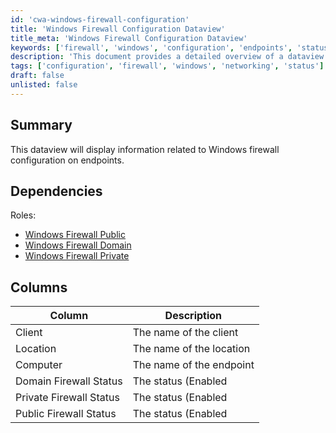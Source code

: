 ```yaml
---
id: 'cwa-windows-firewall-configuration'
title: 'Windows Firewall Configuration Dataview'
title_meta: 'Windows Firewall Configuration Dataview'
keywords: ['firewall', 'windows', 'configuration', 'endpoints', 'status']
description: 'This document provides a detailed overview of a dataview that displays information related to the configuration of Windows firewall on endpoints, including the status of domain, private, and public firewalls.'
tags: ['configuration', 'firewall', 'windows', 'networking', 'status']
draft: false
unlisted: false
---
```

## Summary

This dataview will display information related to Windows firewall configuration on endpoints.

## Dependencies

Roles:  
- [Windows Firewall Public](https://proval.itglue.com/DOC-5078775-7920828)  
- [Windows Firewall Domain](https://proval.itglue.com/DOC-5078775-8014764)  
- [Windows Firewall Private](https://proval.itglue.com/DOC-5078775-7970600)  

## Columns

| Column                     | Description                                                                  |
|---------------------------|------------------------------------------------------------------------------|
| Client                     | The name of the client                                                       |
| Location                   | The name of the location                                                     |
| Computer                   | The name of the endpoint                                                     |
| Domain Firewall Status     | The status (Enabled|Disabled) for the "Domain" network firewall             |
| Private Firewall Status    | The status (Enabled|Disabled) for the "Private" network firewall            |
| Public Firewall Status     | The status (Enabled|Disabled) for the "Public" network firewall             |


